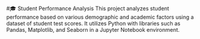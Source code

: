 #🎓 Student Performance Analysis
This project analyzes student performance based on various demographic and academic factors using a dataset of student test scores.
It utilizes Python with libraries such as Pandas, Matplotlib, and Seaborn in a Jupyter Notebook environment.
